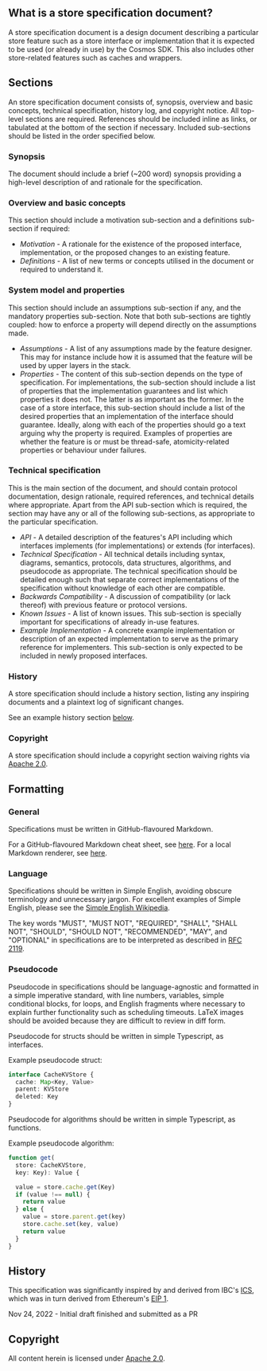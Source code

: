 ## What is a store specification document?

A store specification document is a design document describing a particular store feature such as a store interface or implementation that it is expected to be used (or already in use) by the Cosmos SDK. This also includes other store-related features such as caches and wrappers.

## Sections

An store specification document consists of, synopsis, overview and basic concepts, technical specification, history log, and copyright notice. All top-level sections are required. References should be included inline as links, or tabulated at the bottom of the section if necessary.  Included sub-sections should be listed in the order specified below. 

### Synopsis

The document should include a brief (~200 word) synopsis providing a high-level
description of and rationale for the specification.

### Overview and basic concepts

This section should include a motivation sub-section and a definitions sub-section if required:

- *Motivation* - A rationale for the existence of the proposed interface, implementation, or the proposed changes to an existing feature.
- *Definitions* - A list of new terms or concepts utilised in the document or required to understand it.

### System model and properties

This section should include an assumptions sub-section if any, and the mandatory properties sub-section. Note that both sub-sections are tightly coupled: how to enforce a property will depend directly on the assumptions made.

- *Assumptions* - A list of any assumptions made by the feature designer. This may for instance include how it is assumed that the feature will be used by upper layers in the stack.
- *Properties* - The content of this sub-section depends on the type of specification. For implementations, the sub-section should include a list of properties that the implementation guarantees and list which properties it does not. The latter is as important as the former. In the case of a store interface, this sub-section should include a list of the desired properties that an implementation of the interface should guarantee. Ideally, along with each of the properties should go a text arguing why the property is required. Examples of properties are whether the feature is or must be thread-safe, atomicity-related properties or behaviour under failures.

### Technical specification

This is the main section of the document, and should contain protocol documentation, design rationale,
required references, and technical details where appropriate. 
Apart from the API sub-section which is required, the section may have any or all of the following sub-sections, as appropriate to the particular specification.

- *API* - A detailed description of the features's API including which interfaces implements (for implementations) or extends (for interfaces).
- *Technical Specification* - All technical details including syntax, diagrams, semantics, protocols, data structures, algorithms, and pseudocode as appropriate. The technical specification should be detailed enough such that separate correct implementations of the specification without knowledge of each other are compatible.
- *Backwards Compatibility* - A discussion of compatibility (or lack thereof) with previous feature or protocol versions.
- *Known Issues* - A list of known issues. This sub-section is specially important for specifications of already in-use features.
- *Example Implementation* - A concrete example implementation or description of an expected implementation to serve as the primary reference for implementers. This sub-section is only expected to be included in newly proposed interfaces.

### History

A store specification should include a history section, listing any inspiring documents and a plaintext log of significant changes.

See an example history section [below](#history-1).

### Copyright

A store specification should include a copyright section waiving rights via [Apache 2.0](https://www.apache.org/licenses/LICENSE-2.0).

## Formatting

### General

Specifications must be written in GitHub-flavoured Markdown.

For a GitHub-flavoured Markdown cheat sheet, see [here](https://github.com/adam-p/markdown-here/wiki/Markdown-Cheatsheet). For a local Markdown renderer, see [here](https://github.com/joeyespo/grip).

### Language

Specifications should be written in Simple English, avoiding obscure terminology and unnecessary jargon. For excellent examples of Simple English, please see the [Simple English Wikipedia](https://simple.wikipedia.org/wiki/Main_Page).

The key words "MUST", "MUST NOT", "REQUIRED", "SHALL", "SHALL NOT", "SHOULD", "SHOULD NOT", "RECOMMENDED", "MAY", and "OPTIONAL" in specifications are to be interpreted as described in [RFC 2119](https://tools.ietf.org/html/rfc2119).

### Pseudocode

Pseudocode in specifications should be language-agnostic and formatted in a simple imperative standard, with line numbers, variables, simple conditional blocks, for loops, and
English fragments where necessary to explain further functionality such as scheduling timeouts. LaTeX images should be avoided because they are difficult to review in diff form.

Pseudocode for structs should be written in simple Typescript, as interfaces.

Example pseudocode struct:

```typescript
interface CacheKVStore {
  cache: Map<Key, Value>
  parent: KVStore
  deleted: Key
}
```

Pseudocode for algorithms should be written in simple Typescript, as functions.

Example pseudocode algorithm:

```typescript
function get(
  store: CacheKVStore,
  key: Key): Value {

  value = store.cache.get(Key)
  if (value !== null) {
    return value
  } else {
    value = store.parent.get(key)
    store.cache.set(key, value)
    return value
  }
}
```

## History

This specification was significantly inspired by and derived from IBC's [ICS](https://github.com/cosmos/ibc/blob/main/spec/ics-001-ics-standard/README.md), which
was in turn derived from Ethereum's [EIP 1](https://github.com/ethereum/EIPs/blob/master/EIPS/eip-1.md).

Nov 24, 2022 - Initial draft finished and submitted as a PR

## Copyright

All content herein is licensed under [Apache 2.0](https://www.apache.org/licenses/LICENSE-2.0).